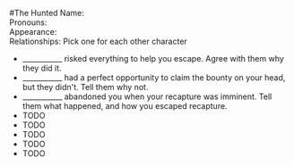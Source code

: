#The Hunted
Name:  
Pronouns:  
Appearance:  
Relationships: Pick one for each other character
- ___________ risked everything to help you escape. Agree with them why they did it.
- ___________ had a perfect opportunity to claim the bounty on your head, but they didn't. Tell them why not.
- ___________ abandoned you when your recapture was imminent. Tell them what happened, and how you escaped recapture.
- TODO
- TODO
- TODO
- TODO
- TODO
